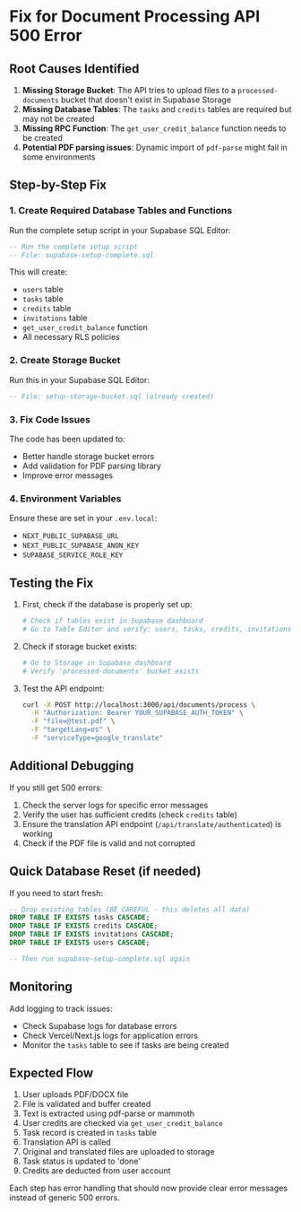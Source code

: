 # Fix for Document Processing API 500 Error

## Root Causes Identified

1. **Missing Storage Bucket**: The API tries to upload files to a `processed-documents` bucket that doesn't exist in Supabase Storage
2. **Missing Database Tables**: The `tasks` and `credits` tables are required but may not be created
3. **Missing RPC Function**: The `get_user_credit_balance` function needs to be created
4. **Potential PDF parsing issues**: Dynamic import of `pdf-parse` might fail in some environments

## Step-by-Step Fix

### 1. Create Required Database Tables and Functions

Run the complete setup script in your Supabase SQL Editor:

```sql
-- Run the complete setup script
-- File: supabase-setup-complete.sql
```

This will create:

- `users` table
- `tasks` table
- `credits` table
- `invitations` table
- `get_user_credit_balance` function
- All necessary RLS policies

### 2. Create Storage Bucket

Run this in your Supabase SQL Editor:

```sql
-- File: setup-storage-bucket.sql (already created)
```

### 3. Fix Code Issues

The code has been updated to:

- Better handle storage bucket errors
- Add validation for PDF parsing library
- Improve error messages

### 4. Environment Variables

Ensure these are set in your `.env.local`:

- `NEXT_PUBLIC_SUPABASE_URL`
- `NEXT_PUBLIC_SUPABASE_ANON_KEY`
- `SUPABASE_SERVICE_ROLE_KEY`

## Testing the Fix

1. First, check if the database is properly set up:

   ```bash
   # Check if tables exist in Supabase dashboard
   # Go to Table Editor and verify: users, tasks, credits, invitations
   ```

2. Check if storage bucket exists:

   ```bash
   # Go to Storage in Supabase dashboard
   # Verify 'processed-documents' bucket exists
   ```

3. Test the API endpoint:
   ```bash
   curl -X POST http://localhost:3000/api/documents/process \
     -H "Authorization: Bearer YOUR_SUPABASE_AUTH_TOKEN" \
     -F "file=@test.pdf" \
     -F "targetLang=es" \
     -F "serviceType=google_translate"
   ```

## Additional Debugging

If you still get 500 errors:

1. Check the server logs for specific error messages
2. Verify the user has sufficient credits (check `credits` table)
3. Ensure the translation API endpoint (`/api/translate/authenticated`) is working
4. Check if the PDF file is valid and not corrupted

## Quick Database Reset (if needed)

If you need to start fresh:

```sql
-- Drop existing tables (BE CAREFUL - this deletes all data)
DROP TABLE IF EXISTS tasks CASCADE;
DROP TABLE IF EXISTS credits CASCADE;
DROP TABLE IF EXISTS invitations CASCADE;
DROP TABLE IF EXISTS users CASCADE;

-- Then run supabase-setup-complete.sql again
```

## Monitoring

Add logging to track issues:

- Check Supabase logs for database errors
- Check Vercel/Next.js logs for application errors
- Monitor the `tasks` table to see if tasks are being created

## Expected Flow

1. User uploads PDF/DOCX file
2. File is validated and buffer created
3. Text is extracted using pdf-parse or mammoth
4. User credits are checked via `get_user_credit_balance`
5. Task record is created in `tasks` table
6. Translation API is called
7. Original and translated files are uploaded to storage
8. Task status is updated to 'done'
9. Credits are deducted from user account

Each step has error handling that should now provide clear error messages instead of generic 500 errors.
